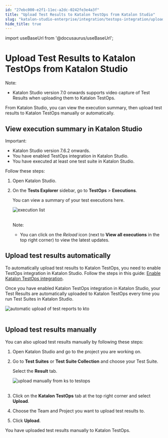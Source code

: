 ```yaml
---
id: "27ebc000-e2f1-11ec-a2dc-0242fe3e4a3f"
title: "Upload Test Results to Katalon TestOps from Katalon Studio"
slug: "katalon-studio-enterprise/integration/testops-integration/upload-test-results-to-katalon-testops-from-katalon-studio"
hide_title: true
---
```

import useBaseUrl from '@docusaurus/useBaseUrl';


# <a id="id" class="anchor_top_offset"/><a id="ariaid-title1" class="anchor_top_offset"/>Upload Test Results to Katalon TestOps from Katalon Studio

<div xmlns="http://www.w3.org/1999/xhtml" className="note note note_note"><span className="note__title">Note:</span> 
  <ul className="ul"><li className="li">Katalon Studio version 7.0 onwards supports video capture of Test Results when uploading them to Katalon TestOps.</li></ul>
</div>
<p xmlns="http://www.w3.org/1999/xhtml" className="p">From Katalon Studio, you can view the execution summary, then upload test results to Katalon TestOps manually or automatically.</p> 

## <a id="id_1" class="anchor_top_offset"/>View execution summary in Katalon Studio

<div xmlns="http://www.w3.org/1999/xhtml" className="note important note_important"><span className="note__title">Important:</span> 
  <ul className="ul"><li className="li">Katalon Studio version 7.6.2 onwards.</li><li className="li">You have enabled TestOps integration in Katalon Studio.</li><li className="li">You have executed at least one test suite in Katalon
      Studio.</li></ul>
</div>
<p xmlns="http://www.w3.org/1999/xhtml" className="p">Follow these steps:</p> 
<ol xmlns="http://www.w3.org/1999/xhtml" className="ol"><li className="li">     <p className="p">Open Katalon Studio.</p>   </li><li className="li">     <p className="p">On the <strong className="ph b">Tests Explorer</strong> sidebar, go to       <strong className="ph b">TestOps</strong> &gt; <strong className="ph b">Executions</strong>.</p>     <p className="p">You can view a summary of your test executions here.</p>     <p className="p">       <img className="image" src={useBaseUrl("https://github.com/katalon-studio/docs-images/raw/master/katalon-studio/docs/view-execution-list/execution-list.png")} alt="execution list" /><br /><br />     </p>     <div className="note note note_note"><span className="note__title">Note:</span>        <ul className="ul"><li className="li"><p className="p">You can click on the <em className="ph i">Reload</em> icon (next to <strong className="ph b">View               all executions</strong> in the top right corner) to view the latest             updates.</p></li></ul>     </div>   </li></ol> 
    

## <a id="id_2" class="anchor_top_offset"/>Upload test results automatically

    
      
<p xmlns="http://www.w3.org/1999/xhtml" className="p">To automatically upload test results to Katalon TestOps, you   need to enable TestOps integration in Katalon Studio. Follow the   steps in this guide: <a className="xref" href="/docs/katalon-studio-enterprise/integration/testops-integration/integrate-katalon-testops-with-katalon-studio#id_3">Enable     Katalon TestOps integration</a>.</p> 
      
<p xmlns="http://www.w3.org/1999/xhtml" className="p">Once you have enabled Katalon TestOps integration in Katalon   Studio, your Test Results are automatically uploaded to Katalon   TestOps every time you run Test Suites in Katalon Studio.</p> 
      
<p xmlns="http://www.w3.org/1999/xhtml" className="p">   <img className="image" src={useBaseUrl("https://github.com/katalon-studio/docs-images/raw/master/katalon-analytics/docs/testops-revamp-july-test-uploads-to-kto-from-ks/KS-TESTOPS-Upload-results-automatically.png")} alt="automatic upload of test reports to kto" /><br /><br /> </p> 
    
  

## <a id="id_3" class="anchor_top_offset"/>Upload test results manually

<p xmlns="http://www.w3.org/1999/xhtml" className="p">You can also upload test results manually by following these   steps:</p> 
<ol xmlns="http://www.w3.org/1999/xhtml" className="ol"><li className="li">     <p className="p">Open Katalon Studio and go to the project you are working       on.</p>   </li><li className="li">     <p className="p">Go to <strong className="ph b">Test Suites</strong> or <strong className="ph b">Test Suite         Collection</strong> and choose your Test Suite.</p>     <p className="p">Select the <strong className="ph b">Result</strong> tab.</p>     <p className="p">       <img className="image" src={useBaseUrl("https://github.com/katalon-studio/docs-images/raw/master/katalon-analytics/docs/testops-revamp-july-test-uploads-to-kto-from-ks/KS-TESTOPS-Upload-result-manually.png")} alt="upload manually from ks to testops" /><br /><br />     </p>   </li><li className="li">     <p className="p">Click on the <strong className="ph b">Katalon TestOps</strong> tab at the top       right corner and select <strong className="ph b">Upload</strong>.</p>   </li><li className="li">     <p className="p">Choose the Team and Project you want to upload test results       to.</p>   </li><li className="li">     <p className="p">Click <strong className="ph b">Upload</strong>.</p>   </li></ol> 
<p xmlns="http://www.w3.org/1999/xhtml" className="p">You have uploaded test results manually to Katalon TestOps.</p> 
